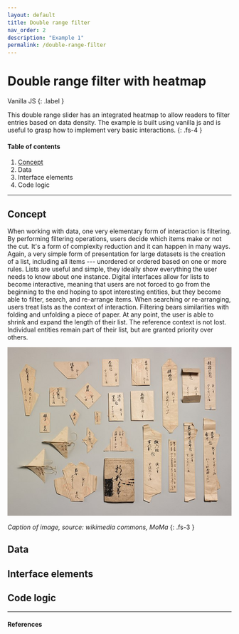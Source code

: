 ```yaml
---
layout: default
title: Double range filter
nav_order: 2
description: "Example 1"
permalink: /double-range-filter
---
```


# Double range filter with heatmap 
Vanilla JS
{: .label }

This double range slider has an integrated heatmap to allow readers to filter entries based on data density. The example is built using vanilla js and is useful to grasp how to implement very basic interactions.
{: .fs-4 }

#### Table of contents
1. [Concept](#concept)
2. Data
3. Interface elements 
4. Code logic

----

## Concept
When working with data, one very elementary form of interaction is filtering. By performing filtering operations, users decide which items make or not the cut. It's a form of complexity reduction and it can happen in many ways. Again, a very simple form of presentation for large datasets is the creation of a list, including all items --- unordered or ordered based on one or more rules. Lists are useful and simple, they ideally show everything the user needs to know about one instance. Digital interfaces allow for lists to become interactive, meaning that users are not forced to go from the beginning to the end hoping to spot interesting entities, but they become able to filter, search, and re-arrange items. When searching or re-arranging, users treat lists as the context of interaction. Filtering bears similarities with folding and unfolding a piece of paper. At any point, the user is able to shrink and expand the length of their list. The reference context is not lost. Individual entities remain part of their list, but are granted priority over others.

![alt text](assets/origami_wikimedia_commons.jpg "Title")

_Caption of image, source: wikimedia commons, MoMa_
{: .fs-3 } 

## Data


## Interface elements

## Code logic

----

#### References